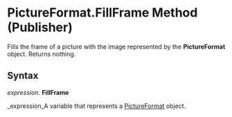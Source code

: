 
# PictureFormat.FillFrame Method (Publisher)

Fills the frame of a picture with the image represented by the  **PictureFormat** object. Returns nothing.


## Syntax

 _expression_. **FillFrame**

 _expression_A variable that represents a  [PictureFormat](aa30ea9d-b91f-acdf-2e60-8a9f506f28b4.md) object.

